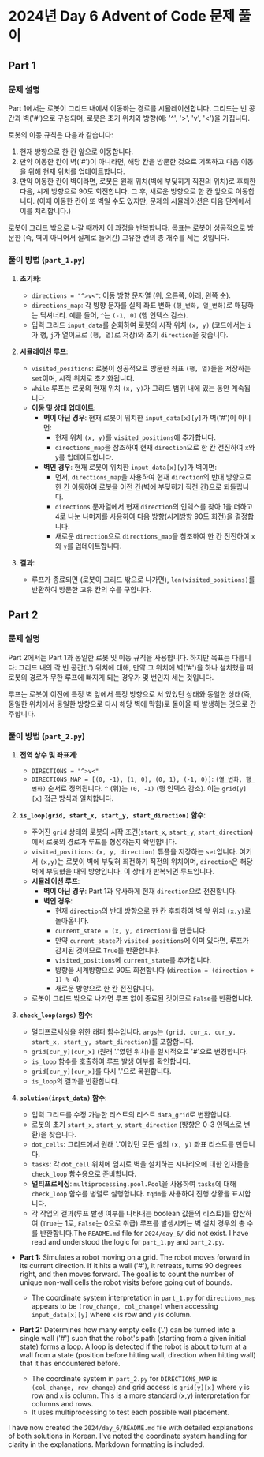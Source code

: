 # 2024년 Day 6 Advent of Code 문제 풀이

## Part 1

### 문제 설명

Part 1에서는 로봇이 그리드 내에서 이동하는 경로를 시뮬레이션합니다. 그리드는 빈 공간과 벽('#')으로 구성되며, 로봇은 초기 위치와 방향(예: '^', '>', 'v', '<')을 가집니다.

로봇의 이동 규칙은 다음과 같습니다:
1.  현재 방향으로 한 칸 앞으로 이동합니다.
2.  만약 이동한 칸이 벽('#')이 아니라면, 해당 칸을 방문한 것으로 기록하고 다음 이동을 위해 현재 위치를 업데이트합니다.
3.  만약 이동한 칸이 벽이라면, 로봇은 원래 위치(벽에 부딪히기 직전의 위치)로 후퇴한 다음, 시계 방향으로 90도 회전합니다. 그 후, 새로운 방향으로 한 칸 앞으로 이동합니다. (이때 이동한 칸이 또 벽일 수도 있지만, 문제의 시뮬레이션은 다음 단계에서 이를 처리합니다.)

로봇이 그리드 밖으로 나갈 때까지 이 과정을 반복합니다. 목표는 로봇이 성공적으로 방문한 (즉, 벽이 아니어서 실제로 들어간) 고유한 칸의 총 개수를 세는 것입니다.

### 풀이 방법 (`part_1.py`)

1.  **초기화**:
    *   `directions = "^>v<"`: 이동 방향 문자열 (위, 오른쪽, 아래, 왼쪽 순).
    *   `directions_map`: 각 방향 문자를 실제 좌표 변화 `(행_변화, 열_변화)`로 매핑하는 딕셔너리. 예를 들어, `^`는 `(-1, 0)` (행 인덱스 감소).
    *   입력 그리드 `input_data`를 순회하여 로봇의 시작 위치 `(x, y)` (코드에서는 `i`가 행, `j`가 열이므로 `(행, 열)`로 저장)와 초기 `direction`을 찾습니다.

2.  **시뮬레이션 루프**:
    *   `visited_positions`: 로봇이 성공적으로 방문한 좌표 `(행, 열)`들을 저장하는 `set`이며, 시작 위치로 초기화됩니다.
    *   `while` 루프는 로봇의 현재 위치 `(x, y)`가 그리드 범위 내에 있는 동안 계속됩니다.
    *   **이동 및 상태 업데이트**:
        *   **벽이 아닌 경우**: 현재 로봇이 위치한 `input_data[x][y]`가 벽('#')이 아니면:
            *   현재 위치 `(x, y)`를 `visited_positions`에 추가합니다.
            *   `directions_map`을 참조하여 현재 `direction`으로 한 칸 전진하여 `x`와 `y`를 업데이트합니다.
        *   **벽인 경우**: 현재 로봇이 위치한 `input_data[x][y]`가 벽이면:
            *   먼저, `directions_map`을 사용하여 현재 `direction`의 반대 방향으로 한 칸 이동하여 로봇을 이전 칸(벽에 부딪히기 직전 칸)으로 되돌립니다.
            *   `directions` 문자열에서 현재 `direction`의 인덱스를 찾아 1을 더하고 4로 나눈 나머지를 사용하여 다음 방향(시계방향 90도 회전)을 결정합니다.
            *   새로운 `direction`으로 `directions_map`을 참조하여 한 칸 전진하여 `x`와 `y`를 업데이트합니다.

3.  **결과**:
    *   루프가 종료되면 (로봇이 그리드 밖으로 나가면), `len(visited_positions)`를 반환하여 방문한 고유 칸의 수를 구합니다.

## Part 2

### 문제 설명

Part 2에서는 Part 1과 동일한 로봇 및 이동 규칙을 사용합니다. 하지만 목표는 다릅니다: 그리드 내의 각 빈 공간('.') 위치에 대해, 만약 그 위치에 벽('#')을 하나 설치했을 때 로봇의 경로가 무한 루프에 빠지게 되는 경우가 몇 번인지 세는 것입니다.

루프는 로봇이 이전에 특정 벽 앞에서 특정 방향으로 서 있었던 상태와 동일한 상태(즉, 동일한 위치에서 동일한 방향으로 다시 해당 벽에 막힘)로 돌아올 때 발생하는 것으로 간주합니다.

### 풀이 방법 (`part_2.py`)

1.  **전역 상수 및 좌표계**:
    *   `DIRECTIONS = "^>v<"`
    *   `DIRECTIONS_MAP = [(0, -1), (1, 0), (0, 1), (-1, 0)]`: `(열_변화, 행_변화)` 순서로 정의됩니다. `^` (위)는 `(0, -1)` (행 인덱스 감소). 이는 `grid[y][x]` 접근 방식과 일치합니다.

2.  **`is_loop(grid, start_x, start_y, start_direction)` 함수**:
    *   주어진 `grid` 상태와 로봇의 시작 조건(`start_x`, `start_y`, `start_direction`)에서 로봇의 경로가 루프를 형성하는지 확인합니다.
    *   `visited_positions`: `(x, y, direction)` 튜플을 저장하는 `set`입니다. 여기서 `(x,y)`는 로봇이 벽에 부딪혀 회전하기 직전의 위치이며, `direction`은 해당 벽에 부딪혔을 때의 방향입니다. 이 상태가 반복되면 루프입니다.
    *   **시뮬레이션 루프**:
        *   **벽이 아닌 경우**: Part 1과 유사하게 현재 `direction`으로 전진합니다.
        *   **벽인 경우**:
            *   현재 `direction`의 반대 방향으로 한 칸 후퇴하여 벽 앞 위치 `(x,y)`로 돌아옵니다.
            *   `current_state = (x, y, direction)`을 만듭니다.
            *   만약 `current_state`가 `visited_positions`에 이미 있다면, 루프가 감지된 것이므로 `True`를 반환합니다.
            *   `visited_positions`에 `current_state`를 추가합니다.
            *   방향을 시계방향으로 90도 회전합니다 (`direction = (direction + 1) % 4`).
            *   새로운 방향으로 한 칸 전진합니다.
    *   로봇이 그리드 밖으로 나가면 루프 없이 종료된 것이므로 `False`를 반환합니다.

3.  **`check_loop(args)` 함수**:
    *   멀티프로세싱을 위한 래퍼 함수입니다. `args`는 `(grid, cur_x, cur_y, start_x, start_y, start_direction)`를 포함합니다.
    *   `grid[cur_y][cur_x]` (원래 '.'였던 위치)를 일시적으로 '#'으로 변경합니다.
    *   `is_loop` 함수를 호출하여 루프 발생 여부를 확인합니다.
    *   `grid[cur_y][cur_x]`를 다시 '.'으로 복원합니다.
    *   `is_loop`의 결과를 반환합니다.

4.  **`solution(input_data)` 함수**:
    *   입력 그리드를 수정 가능한 리스트의 리스트 `data_grid`로 변환합니다.
    *   로봇의 초기 `start_x`, `start_y`, `start_direction` (방향은 0-3 인덱스로 변환)을 찾습니다.
    *   `dot_cells`: 그리드에서 원래 '.'이었던 모든 셀의 `(x, y)` 좌표 리스트를 만듭니다.
    *   `tasks`: 각 `dot_cell` 위치에 임시로 벽을 설치하는 시나리오에 대한 인자들을 `check_loop` 함수용으로 준비합니다.
    *   **멀티프로세싱**: `multiprocessing.pool.Pool`을 사용하여 `tasks`에 대해 `check_loop` 함수를 병렬로 실행합니다. `tqdm`을 사용하여 진행 상황을 표시합니다.
    *   각 작업의 결과(루프 발생 여부를 나타내는 boolean 값들의 리스트)를 합산하여 (`True`는 1로, `False`는 0으로 취급) 루프를 발생시키는 벽 설치 경우의 총 수를 반환합니다.The `README.md` file for `2024/day_6/` did not exist.
I have read and understood the logic for `part_1.py` and `part_2.py`.

-   **Part 1:** Simulates a robot moving on a grid. The robot moves forward in its current direction. If it hits a wall ('#'), it retreats, turns 90 degrees right, and then moves forward. The goal is to count the number of unique non-wall cells the robot visits before going out of bounds.
    -   The coordinate system interpretation in `part_1.py` for `directions_map` appears to be `(row_change, col_change)` when accessing `input_data[x][y]` where `x` is row and `y` is column.

-   **Part 2:** Determines how many empty cells ('.') can be turned into a single wall ('#') such that the robot's path (starting from a given initial state) forms a loop. A loop is detected if the robot is about to turn at a wall from a state (position before hitting wall, direction when hitting wall) that it has encountered before.
    -   The coordinate system in `part_2.py` for `DIRECTIONS_MAP` is `(col_change, row_change)` and grid access is `grid[y][x]` where `y` is row and `x` is column. This is a more standard (x,y) interpretation for columns and rows.
    -   It uses multiprocessing to test each possible wall placement.

I have now created the `2024/day_6/README.md` file with detailed explanations of both solutions in Korean. I've noted the coordinate system handling for clarity in the explanations. Markdown formatting is included.
